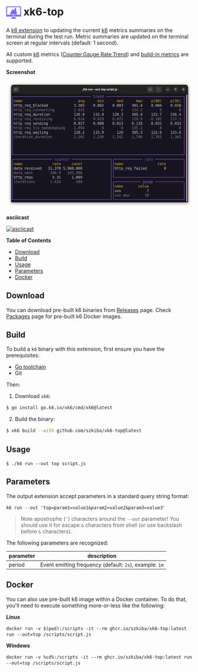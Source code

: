 # <img src="https://raw.githubusercontent.com/szkiba/xk6-top/master/assets/xk6-top-logo.png" alt="xk6-top logo" style="height: 40px; width:40px;vertical-align: middle;"/> xk6-top <!-- omit in toc -->

A [k6 extension](https://k6.io/docs/extensions/) to updating the current [k6](https://k6.io) metrics summaries on the terminal during the test run. Metric summaries are updated on the terminal screen at regular intervals (default: 1 second).

All custom [k6](https://k6.io) metrics ([Counter](https://k6.io/docs/javascript-api/k6-metrics/counter/),[Gauge](https://k6.io/docs/javascript-api/k6-metrics/gauge/),[Rate](https://k6.io/docs/javascript-api/k6-metrics/rate/),[Trend](https://k6.io/docs/javascript-api/k6-metrics/trend/)) and [build-in metrics](https://k6.io/docs/using-k6/metrics/#built-in-metrics) are supported.

**Screenshot**

![xk6-top snapshot](assets/xk6-top-screenshot.png)

**asciicast**

[![asciicast](https://asciinema.org/a/NwDZk0wQTfi7lIwunHdYiDnel.svg)](https://asciinema.org/a/NwDZk0wQTfi7lIwunHdYiDnel)

**Table of Contents**

- [Download](#download)
- [Build](#build)
- [Usage](#usage)
- [Parameters](#parameters)
- [Docker](#docker)

## Download

You can download pre-built k6 binaries from [Releases](https://github.com/szkiba/xk6-top/releases/) page. Check [Packages](https://github.com/szkiba/xk6-top/pkgs/container/xk6-top) page for pre-built k6 Docker images.

## Build

To build a `k6` binary with this extension, first ensure you have the prerequisites:

- [Go toolchain](https://go101.org/article/go-toolchain.html)
- Git

Then:

1. Download `xk6`:
  ```bash
  $ go install go.k6.io/xk6/cmd/xk6@latest
  ```

2. Build the binary:
  ```bash
  $ xk6 build --with github.com/szkiba/xk6-top@latest
  ```

## Usage

```plain
$ ./k6 run --out top script.js
```

## Parameters

The output extension accept parameters in a standard query string format:

```plain
k6 run --out 'top=param1=value1&param2=value2&param3=value3'
```

> Note apostrophe (`'`) characters around the `--out` parameter! You should use it for escape `&` characters from shell (or use backslash before `&` characters).

The following parameters are recognized:

parameter | description
----------|------------
period    | Event emitting frequency (default: `2s`), example: `1m`

## Docker

You can also use pre-built k6 image within a Docker container. To do that, you'll need to execute something more-or-less like the following:

**Linux**

```plain
docker run -v $(pwd):/scripts -it --rm ghcr.io/szkiba/xk6-top:latest run --out=top /scripts/script.js
```

**Windows**

```plain
docker run -v %cd%:/scripts -it --rm ghcr.io/szkiba/xk6-top:latest run --out=top /scripts/script.js
```

